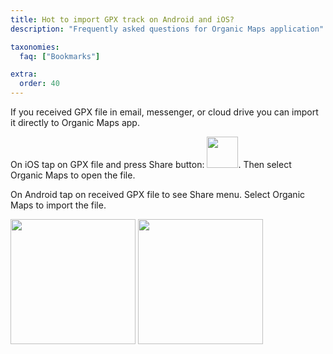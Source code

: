 ```yaml
---
title: Hot to import GPX track on Android and iOS?
description: "Frequently asked questions for Organic Maps application"

taxonomies:
  faq: ["Bookmarks"]

extra:
  order: 40
---
```


If you received GPX file in email, messenger, or cloud drive you can import it directly to Organic Maps app.

On iOS tap on GPX file and press Share button: <img src="/faq/bookmarks-04-import-gpx/ios-share.png" width="50px"/>. Then select Organic Maps to open the file.

On Android tap on received GPX file to see Share menu. Select Organic Maps to import the file.

<img src="/faq/bookmarks-04-import-gpx/android-share-1.jpg" width="200px"/> <img src="/faq/bookmarks-04-import-gpx/android-share-2.jpg" width="200px"/>
